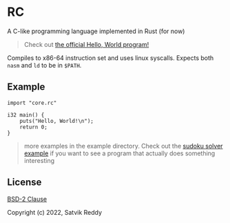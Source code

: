 # RC

A C-like programming language implemented in Rust (for now)

> Check out [the official Hello, World program!](https://github.com/SatvikR/rc/blob/main/examples/helloworld.rc)

Compiles to x86-64 instruction set and uses linux syscalls. Expects both `nasm` and `ld` to be in `$PATH`.

## Example

```
import "core.rc"

i32 main() {
	puts("Hello, World!\n");
	return 0;
}
```

> more examples in the example directory. Check out the [sudoku solver example](https://github.com/SatvikR/rc/blob/main/examples/sudoku.rc) if you want to see a program that actually does something interesting

## License

[BSD-2 Clause](https://github.com/SatvikR/rc/blob/main/LICENSE)

Copyright (c) 2022, Satvik Reddy
